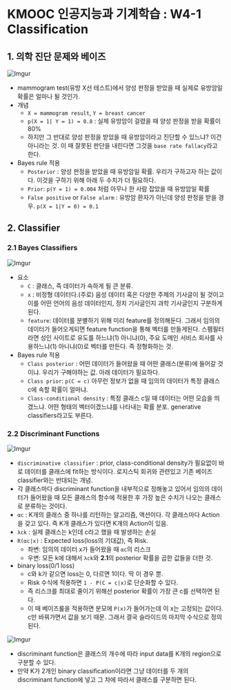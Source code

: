 # KMOOC 인공지능과 기계학습 : W4-1 Classification

## 1. 의학 진단 문제와 베이즈

![Imgur](http://i.imgur.com/dnCWkmK.png)

- mammogram test(유방 X선 테스트)에서 양성 판정을 받았을 때 실제로 유방암일 확률은 얼마나 될 것인가.
- 개념
    + `X = mammogram result`, `Y = breast cancer`
    + `p(X = 1| Y = 1) = 0.8` : 실제 유방암이 걸렸을 때 양성 판정을 받을 확률이 80%
    + 하지만 그 반대로 양성 판정을 받았을 때 유방암이라고 진단할 수 있느냐? 이건 아니라는 것. 이 때 잘못된 판단을 내린다면 그것을 `base rate fallacy`라고 한다.
- Bayes rule 적용
    + `Posterior` : 양성 판정을 받았을 때 유방암일 확률. 우리가 구하고자 하는 값이다. 이것을 구하기 위해 아래 두 수치가 더 필요하다.
    + `Prior`: `p(Y = 1) = 0.004` 처럼 아무나 한 사람 잡았을 때 유방암일 확률
    + `False positive` or `False alarm` : 유방암 환자가 아닌데 양성 판정을 받을 경우. `p(X = 1|Y = 0) = 0.1`

## 2. Classifier

### 2.1 Bayes Classifiers

![Imgur](http://i.imgur.com/SDIHBll.png)

- 요소
    + `C` : 클래스, 즉 데이터가 속하게 될 큰 분류.
    + `x` : 비정형 데이터다.(주로) 음성 데이터 혹은 다양한 주제의 기사글이 될 것이고 이를 어떤 언어의 음성 데이터인지, 정치 기사글인지 과학 기사글인지 구분하게 된다.
    + `feature`: 데이터를 분별하기 위해 미리 feature를 정의해둔다. 그래서 임의의 데이터가 들어오게되면 feature function을 통해 벡터를 만들게된다. 스팸필터라면 성인 사이트로 유도를 하느냐(1) 아니냐(0), 주요 도메인 서비스 회사를 사용하느냐(1) 아니냐(0)로 벡터를 만든다. 즉 정형화하는 것.
- Bayes rule 적용
    + `Class posterior` : 어떤 데이터가 들어왔을 때 어떤 클래스(분류)에 들어갈 것이냐. 우리가 구해야하는 값. 아래 데이터가 필요하다.
    + `Class prior`: `p(C = c)` 아무런 정보가 없을 때 임의의 데이터가 특정 클래스 c에 속할 확률이 얼마냐.
    + `Class-conditional density` : 특정 클래스 c일 때 데이터는 어떤 모습을 띄겠느냐. 어떤 형태의 벡터이겠느냐를 나타내는 확률 분포. generative classifiers라고도 부른다.

### 2.2 Discriminant Functions

![Imgur](http://i.imgur.com/H33ezZX.png)

- `discriminative classifier` : prior, class-conditional density가 필요없이 바로 데이터를 클래스에 fit하는 방식이다. 로지스틱 회귀와 관련있고 기존 베이즈 classifier와는 반대되는 개념.
- 각 클래스마다 discriminant function을 내부적으로 정해놓고 있어서 임의의 데이터가 들어왔을 때 모든 클래스의 함수에 적용한 후 가장 높은 수치가 나오는 클래스로 분류하는 것이다.
- `αc` : K개의 클래스 중 하나를 리턴하는 알고리즘, 액션이다. 각 클래스마다 Action을 갖고 있다. 즉 K개 클래스가 있다면 K개의 Action이 있음.
- `λck` : 실제 클래스는 k인데 c라고 했을 때 발생하는 손실
- `R(αc|x)` : Expected loss(loss의 기대값), 즉 Risk.
    + 좌변: 임의의 데이터 x가 들어왔을 때 `αc`의 리스크
    + 우변: 모든 k에 대해서 `λck`와 **2.1**의 posterior 확률을 곱한 값들을 더한 것.
- binary loss(0/1 loss)
    + c와 k가 같으면 loss는 0, 다르면 1이다. 딱 이 경우 뿐.
    + Risk 수식에 적용하면 `1 - P(C = c|x)`로 단순화할 수 있다.
    + 즉 리스크를 최대로 줄이기 위해선 posterior 확률이 가장 큰 c를 선택하면 된다.
    + 이 때 베이즈룰을 적용하면 분모에 `P(x)`가 들어가는데 이 x는 고정되는 값이다. c만 바꿔가면서 값을 보기 때문. 그래서 결국 슬라이드의 마지막 수식으로 정의된다.

![Imgur](http://i.imgur.com/EG4EsrI.png)

- discriminant function은 클래스의 개수에 따라 input data를 K개의 region으로 구분할 수 있다.
- 만약 K가 2개인 binary classification이라면 그냥 데이터를 두 개의 discriminant function에 넣고 그 차에 따라서 클래스를 구분하면 된다.
